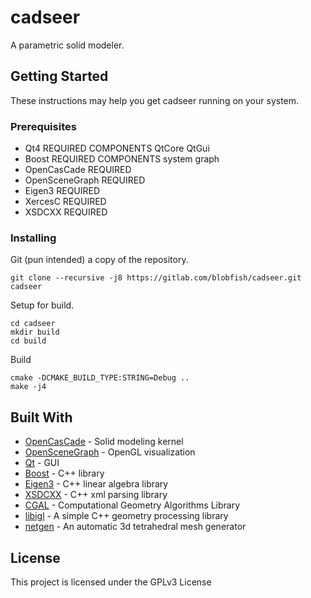 # cadseer

A parametric solid modeler.

## Getting Started

These instructions may help you get cadseer running on your system.

### Prerequisites

* Qt4 REQUIRED COMPONENTS QtCore QtGui
* Boost REQUIRED COMPONENTS system graph
* OpenCasCade REQUIRED
* OpenSceneGraph REQUIRED
* Eigen3 REQUIRED
* XercesC REQUIRED
* XSDCXX REQUIRED


### Installing

Git (pun intended) a copy of the repository.

```
git clone --recursive -j8 https://gitlab.com/blobfish/cadseer.git cadseer
```

Setup for build.

```
cd cadseer
mkdir build
cd build
```

Build

```
cmake -DCMAKE_BUILD_TYPE:STRING=Debug ..
make -j4
```

## Built With

* [OpenCasCade](https://www.opencascade.com/) - Solid modeling kernel
* [OpenSceneGraph](http://www.openscenegraph.org/) - OpenGL visualization
* [Qt](https://www.qt.io/) - GUI
* [Boost](http://www.boost.org/) - C++ library
* [Eigen3](http://eigen.tuxfamily.org/index.php?title=Main_Page) - C++ linear algebra library
* [XSDCXX](http://www.codesynthesis.com/products/xsd/) - C++ xml parsing library
* [CGAL](https://www.cgal.org/) - Computational Geometry Algorithms Library
* [libigl](http://libigl.github.io/libigl/) - A simple C++ geometry processing library
* [netgen](https://sourceforge.net/projects/netgen-mesher/) - An automatic 3d tetrahedral mesh generator

## License

This project is licensed under the GPLv3 License

